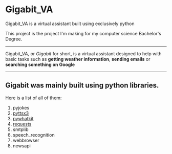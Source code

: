 # Gigabit_VA
Gigabit_VA is a virtual assistant built using exclusively python 

This project is the project I'm making for my computer science Bachelor's Degree.

---

Gigabit_VA, or *Gigabit* for short, is a virtual assistant designed to help with basic tasks such as **getting weather information**, **sending emails** or **searching something on Google**

---

## Gigabit was mainly built using python libraries.

Here is a list of all of them:

1. pyjokes
2. [pyttsx3](https://pypi.org/project/pyttsx3/)
3. [pywhatkit](https://pypi.org/project/pywhatkit/)
4. [requests](https://pypi.org/project/requests/)
5. smtplib
6. speech_recognition
7. webbrowser
8. newsapi